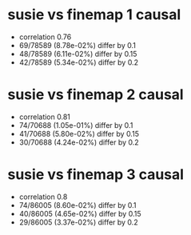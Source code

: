 # susie vs finemap  1 causal

- correlation 0.76
- 69/78589 (8.78e-02%) differ by 0.1
- 48/78589 (6.11e-02%) differ by 0.15
- 42/78589 (5.34e-02%) differ by 0.2


# susie vs finemap  2 causal

- correlation 0.81
- 74/70688 (1.05e-01%) differ by 0.1
- 41/70688 (5.80e-02%) differ by 0.15
- 30/70688 (4.24e-02%) differ by 0.2


# susie vs finemap  3 causal

- correlation 0.8
- 74/86005 (8.60e-02%) differ by 0.1
- 40/86005 (4.65e-02%) differ by 0.15
- 29/86005 (3.37e-02%) differ by 0.2


